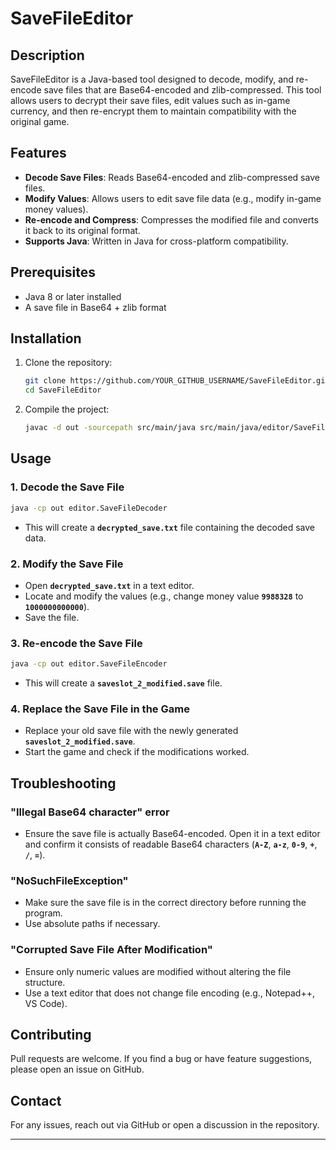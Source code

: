 # SaveFileEditor

## Description

SaveFileEditor is a Java-based tool designed to decode, modify, and re-encode save files that are Base64-encoded and zlib-compressed. This tool allows users to decrypt their save files, edit values such as in-game currency, and then re-encrypt them to maintain compatibility with the original game.

## Features

- **Decode Save Files**: Reads Base64-encoded and zlib-compressed save files.
- **Modify Values**: Allows users to edit save file data (e.g., modify in-game money values).
- **Re-encode and Compress**: Compresses the modified file and converts it back to its original format.
- **Supports Java**: Written in Java for cross-platform compatibility.

## Prerequisites

- Java 8 or later installed
- A save file in Base64 + zlib format

## Installation

1. Clone the repository:
   ```sh
   git clone https://github.com/YOUR_GITHUB_USERNAME/SaveFileEditor.git
   cd SaveFileEditor
   ```
2. Compile the project:
   ```sh
   javac -d out -sourcepath src/main/java src/main/java/editor/SaveFileDecoder.java src/main/java/editor/Main.java src/main/java/editor/SaveFileEncoder.java
   ```

## Usage

### 1. Decode the Save File

```sh
java -cp out editor.SaveFileDecoder
```

- This will create a **`decrypted_save.txt`** file containing the decoded save data.

### 2. Modify the Save File

- Open **`decrypted_save.txt`** in a text editor.
- Locate and modify the values (e.g., change money value **`9988328`** to **`1000000000000`**).
- Save the file.

### 3. Re-encode the Save File

```sh
java -cp out editor.SaveFileEncoder
```

- This will create a **`saveslot_2_modified.save`** file.

### 4. Replace the Save File in the Game

- Replace your old save file with the newly generated **`saveslot_2_modified.save`**.
- Start the game and check if the modifications worked.

## Troubleshooting

### "Illegal Base64 character" error

- Ensure the save file is actually Base64-encoded. Open it in a text editor and confirm it consists of readable Base64 characters (**`A-Z`**, **`a-z`**, **`0-9`**, **`+`**, **`/`**, **`=`**).

### "NoSuchFileException"

- Make sure the save file is in the correct directory before running the program.
- Use absolute paths if necessary.

### "Corrupted Save File After Modification"

- Ensure only numeric values are modified without altering the file structure.
- Use a text editor that does not change file encoding (e.g., Notepad++, VS Code).

## Contributing

Pull requests are welcome. If you find a bug or have feature suggestions, please open an issue on GitHub.

## Contact

For any issues, reach out via GitHub or open a discussion in the repository.

---
